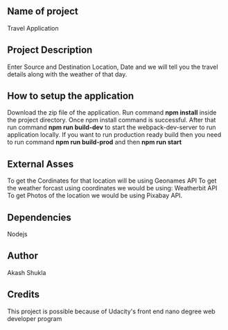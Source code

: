 ## Name of project
Travel Application

## Project Description
Enter Source and Destination Location, Date and we will tell you the travel details along with the weather of that day.

## How to setup the application
Download the zip file of the application. Run command <b>npm install</b> inside the project directory. Once npm install command is successful. After that run command <b>npm run build-dev</b> to start the webpack-dev-server to run application locally. If you want to run production ready build then you need to run command <b>npm run build-prod</b> and then <b> npm run start </b>

## External Asses
To get the Cordinates for that location will be using Geonames API
To get the weather forcast using coordinates we would be using: Weatherbit API
To get Photos of the location we would be using Pixabay API.

## Dependencies
Nodejs

## Author
Akash Shukla

## Credits
This project is possible because of Udacity's front end nano degree web developer program